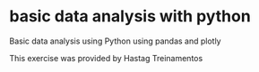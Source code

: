 # basic data analysis with python
Basic data analysis using Python using pandas and plotly

This exercise was provided by Hastag Treinamentos
